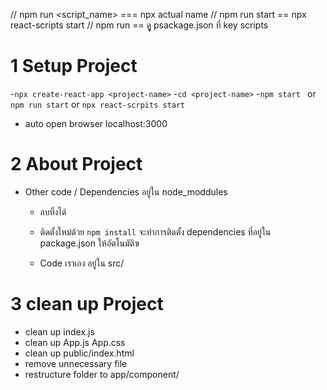 //  npm run <script_name> === npx actual name
  //  npm run start == npx react-scripts start
  //  npm run == ดูู psackage.json ที่ key scripts


# 1 Setup Project
 -`npx create-react-app <project-name>`
 -`cd <project-name>`
 -`npm start ` or `npm run start` or `npx react-scrpits start`

 - auto open browser localhost:3000


 # 2 About Project

 - Other code / Dependencies อยู่ใน node_moddules
    - ลบทิ้งได้
    - ติดตั้งใหม่ด้วย `npm install` จะทำการติดตั้ง
    dependencies ที่อยู่ใน package.json ให้อัตโนมัติฃ


    -  Code เราเอง อยู่ใน src/


  # 3 clean up Project

   - clean up index.js
   - clean up App.js App.css
   - clean up public/index.html
   - remove unnecessary file
   - restructure folder to app/component/
